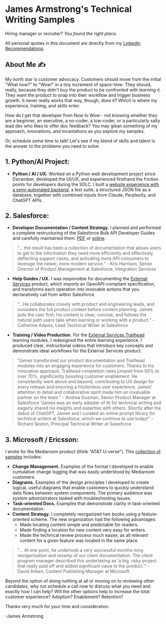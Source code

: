# James Armstrong's Technical Writing Samples 

Hiring manager or recruiter? _You found the right place._ 

All personal quotes in this document are directly from my [LinkedIn Recommendations](https://www.linkedin.com/in/tojamesarmstrong/details/recommendations/?detailScreenTabIndex=0).

## About Me ✍️
My north star is customer advocacy. Customers should move from the initial "What now?" to "Wow!" in a tiny increment of space-time. They should, really, because they didn't buy the product to be confronted with _learning_ it. They want the product to snap into their workflow and trigger business growth. It never really works that way, though, does it? Which is where my experience, training, and skills enter.

How do I get that developer from Now to Wow - not knowing whether they are a beginner, an executive, a no-coder, a low-coder, or a particularly salty lead dev who likes to offer doc feedback? You may glean something of my approach, innovations, and incantations as you explore my samples.

Or, schedule some time to talk! Let's see if my blend of skills and talent is the answer to the problems you need to solve.


## 1. Python/AI Project:
- **Python / AI / UX.** Worked on a Python web development project since December, developed the UI/UX, and experienced firsthand the friction points for developers during the SDLC. I built a [website experience with a semi-automated backend](https://www.findyourcountry.com), a test suite, a structured JSON file as a database, together with combined inputs from Claude, Perplexity, and ChatGPT APIs. 

## 2. Salesforce:
- **Developer Documentation / Content Strategy.** I planned and performed a complete restructuring of the Salesforce Bulk API Developer Guides and carefully maintained them. [PDF](James_Armstrong_Salesforce_Samples_of_Developer_Documentation.pdf) or [online](https://developer.salesforce.com/docs/atlas.en-us.252.0.api_asynch.meta/api_asynch/asynch_api_intro.htm).
> "... the result has been a collection of documentation that allows users to get to the information they need more efficiently and effectively, deflecting support cases, and activating more API consumers to leverage the newer, more modern service." - Kris Harrison, Senior Director of Product Management at Salesforce, Integration Services
- **Help Guides / UX.** I was responsible for documenting the [External Services](https://help.salesforce.com/s/articleView?id=platform.external_services.htm&type=5) product, which imports an OpenAPI-compliant specification, and transforms each operation into invocable actions that you declaratively call from within Salesforce.
> "...He collaborates closely with product and engineering leads, and considers the full product context before content planning. James puts the user first; his content is clear, concise, and follows the natural path users take when learning or working with a product." - Catherine Adams, Lead Technical Writer at Salesforce 
- **Training / Video Production.** For the [External Services Trailhead](https://trailhead.salesforce.com/content/learn/trails/access-business-processes-with-external-services) learning modules, I redesigned the entire learning experience. I produced clear, instructional videos that introduce key concepts and demonstrate ideal workflows for the External Services product. 
> "James transformed our product documentation and Trailhead modules into an engaging experience for customers. Thanks to his innovative approach, Trailhead completion rates jumped from 50% to over 70%, significantly boosting customer enablement. He consistently went above and beyond, contributing to UX design for every release and ensuring a frictionless user experience. James' attention to detail and collaborative spirit made him an invaluable partner on the team." - Andrea Guzman, Senior Product Manager at Salesforce
> "James was an early adopter of AI for technical writing and eagerly shared his insights and expertise with others. Shortly after the debut of ChatGPT, James and I curated an online prompt library for technical writers at Salesforce, which we continue to use today!" - Richard Sexton, Principal Technical Writer at Salesforce
## 3. Microsoft / Ericsson:
I wrote for the Mediaroom product (think "AT&T U-verse"). This [collection of samples](James_Armstrong_Microsoft_Samples.pdf) includes:
- **Change Management.** Examples of the format I developed to enable cumulative change logging that was easily understood by Mediaroom customers.
- **Diagrams.** Examples of the design principles I developed to create logical, useful diagrams that enable customers to quickly understand data flows between system components. The primary audience was system administrators tasked with troubleshooting issues.
- **Task-oriented Docs.** Examples that demonstrate clarity in task-oriented documentation.
- **Content Strategy.** I completely reorganized two books using a feature-oriented scheme. The new organization had the following advantages:
  - Made locating content simple and predictable for readers.
  - Made finding a location for new content very easy for writers.
  - Made the technical review process much easier, as all relevant content for a given feature was located in the same place.
> "... At one point, he undertook a very successful months-long reorganization and revamp of our client documentation. The client program manager described this undertaking as 'a big, risky project that really paid off and added significant value to the product.'" - David Aitken, Content Publishing Manager at Microsoft

Beyond the option of doing nothing at all or moving on to reviewing other candidates, why not schedule a call now to discuss what you need and exactly how I can help?
Will the other options help to increase the total customer experience? Adoption? Enablement? Retention? 

Thanks very much for your time and consideration.

-James Armstrong
